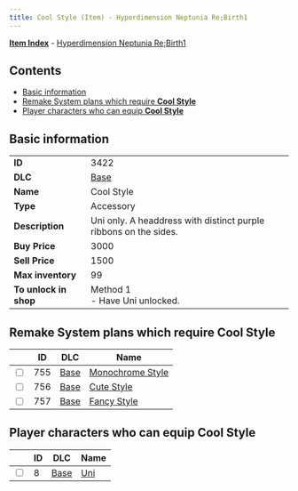 ```yaml
---
title: Cool Style (Item) - Hyperdimension Neptunia Re;Birth1
---
```


[**Item Index**](/neptunia/rb1/item/index.html) - [Hyperdimension Neptunia Re;Birth1](/neptunia/rb1)

## Contents

- [Basic information](#basic-information)
- [Remake System plans which require **Cool Style**](#remake-system-plans-which-require-cool-style)
- [Player characters who can equip **Cool Style**](#player-characters-who-can-equip-cool-style)

## Basic information

|   |   |
| -- | -- |
| **ID** | 3422 |
| **DLC** | [Base](/neptunia/rb1/dlc/1-base.html) |
| **Name** | Cool Style |
| **Type** | Accessory |
| **Description** | Uni only. A headdress with distinct purple ribbons on the sides. |
| **Buy Price** | 3000 |
| **Sell Price** | 1500 |
| **Max inventory** | 99 |
| **To unlock in shop** | Method 1<br />- Have Uni unlocked. |


## Remake System plans which require **Cool Style**

|    | ID | DLC | Name |
| -- | -- | --- | ---- |
| <input type="checkbox" id="rb1-quest-1-755" class="trackbox" /> | 755 | [Base](/neptunia/rb1/dlc/1-base.html) | [Monochrome Style](/neptunia/rb1/quest/1-755-monochrome-style.html) |
| <input type="checkbox" id="rb1-quest-1-756" class="trackbox" /> | 756 | [Base](/neptunia/rb1/dlc/1-base.html) | [Cute Style](/neptunia/rb1/quest/1-756-cute-style.html) |
| <input type="checkbox" id="rb1-quest-1-757" class="trackbox" /> | 757 | [Base](/neptunia/rb1/dlc/1-base.html) | [Fancy Style](/neptunia/rb1/quest/1-757-fancy-style.html) |


## Player characters who can equip **Cool Style**

|    | ID | DLC | Name |
| -- | -- | --- | ---- |
| <input type="checkbox" id="rb1-player-1-8" class="trackbox" /> | 8 | [Base](/neptunia/rb1/dlc/1-base.html) | [Uni](/neptunia/rb1/player/1-8-uni.html) |
